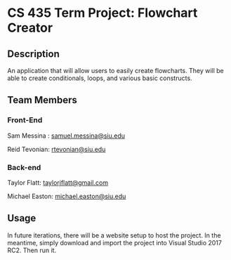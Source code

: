 # CS 435 Term Project: Flowchart Creator

## Description
An application that will allow users to easily create flowcharts. They will be able to create conditionals, loops, and various basic constructs.

## Team Members
### Front-End
Sam Messina : samuel.messina@siu.edu

Reid Tevonian: rtevonian@siu.edu

### Back-end
Taylor Flatt: taylorjflatt@gmail.com

Michael Easton: michael.easton@siu.edu

## Usage
In future iterations, there will be a website setup to host the project. In the meantime, simply download and import the project into Visual Studio 2017 RC2. Then run it.
